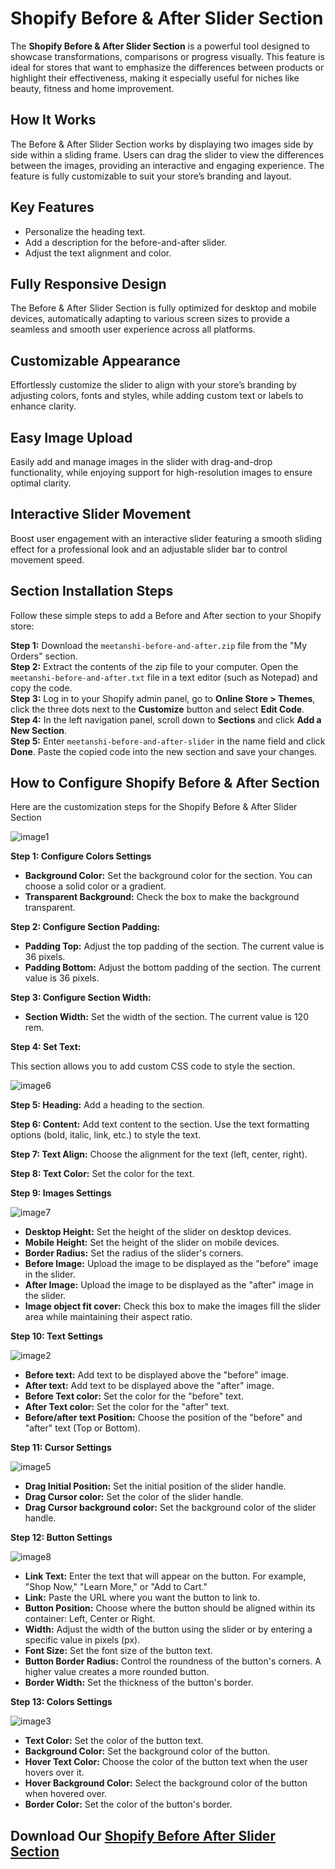 # **Shopify Before & After Slider Section**

The **Shopify Before & After Slider Section** is a powerful tool designed to showcase transformations, comparisons or progress visually. This feature is ideal for stores that want to emphasize the differences between products or highlight their effectiveness, making it especially useful for niches like beauty, fitness and home improvement.

## **How It Works**

The Before & After Slider Section works by displaying two images side by side within a sliding frame. Users can drag the slider to view the differences between the images, providing an interactive and engaging experience. The feature is fully customizable to suit your store’s branding and layout.

## **Key Features**

* Personalize the heading text.  
* Add a description for the before-and-after slider.  
* Adjust the text alignment and color.

## **Fully Responsive Design**

The Before & After Slider Section is fully optimized for desktop and mobile devices, automatically adapting to various screen sizes to provide a seamless and smooth user experience across all platforms.

## **Customizable Appearance**

Effortlessly customize the slider to align with your store’s branding by adjusting colors, fonts and styles, while adding custom text or labels to enhance clarity.

## **Easy Image Upload**

Easily add and manage images in the slider with drag-and-drop functionality, while enjoying support for high-resolution images to ensure optimal clarity.

## **Interactive Slider Movement**

Boost user engagement with an interactive slider featuring a smooth sliding effect for a professional look and an adjustable slider bar to control movement speed.

## **Section Installation Steps**

Follow these simple steps to add a Before and After section to your Shopify store:

**Step 1:** Download the `meetanshi-before-and-after.zip` file from the "My Orders" section.  
**Step 2:** Extract the contents of the zip file to your computer. Open the `meetanshi-before-and-after.txt` file in a text editor (such as Notepad) and copy the code.  
**Step 3:** Log in to your Shopify admin panel, go to **Online Store \> Themes**, click the three dots next to the **Customize** button and select **Edit Code**.  
**Step 4:** In the left navigation panel, scroll down to **Sections** and click **Add a New Section**.  
**Step 5:** Enter `meetanshi-before-and-after-slider` in the name field and click **Done**. Paste the copied code into the new section and save your changes.

## **How to Configure Shopify Before & After Section**

Here are the customization steps for the Shopify Before & After Slider Section

![image1](https://github.com/user-attachments/assets/edc1980a-631d-4f61-9e85-771600160194)

**Step 1: Configure Colors Settings**

* **Background Color:** Set the background color for the section. You can choose a solid color or a gradient.  
* **Transparent Background:** Check the box to make the background transparent.

**Step 2: Configure Section Padding:**

* **Padding Top:** Adjust the top padding of the section. The current value is 36 pixels.  
* **Padding Bottom:** Adjust the bottom padding of the section. The current value is 36 pixels.

**Step 3: Configure Section Width:**

* **Section Width:** Set the width of the section. The current value is 120 rem.

**Step 4: Set Text:** 

This section allows you to add custom CSS code to style the section.

![image6](https://github.com/user-attachments/assets/38cd213a-7b26-4121-8a97-a608b7b42ae8)

**Step 5: Heading:** Add a heading to the section.

**Step 6: Content:** Add text content to the section. Use the text formatting options (bold, italic, link, etc.) to style the text.

**Step 7: Text Align:** Choose the alignment for the text (left, center, right).

**Step 8: Text Color:** Set the color for the text.

**Step 9: Images Settings**

![image7](https://github.com/user-attachments/assets/5f4c29fd-99a7-403e-b06e-466fe724181d)

* **Desktop Height:** Set the height of the slider on desktop devices.  
* **Mobile Height:** Set the height of the slider on mobile devices.  
* **Border Radius:** Set the radius of the slider's corners.  
* **Before Image:** Upload the image to be displayed as the "before" image in the slider.  
* **After Image:** Upload the image to be displayed as the "after" image in the slider.  
* **Image object fit cover:** Check this box to make the images fill the slider area while maintaining their aspect ratio.

**Step 10: Text Settings**

![image2](https://github.com/user-attachments/assets/174b9dc2-5b8d-4d9e-b2dd-964a3d398a28)

* **Before text:** Add text to be displayed above the "before" image.  
* **After text:** Add text to be displayed above the "after" image.  
* **Before Text color:** Set the color for the "before" text.  
* **After Text color:** Set the color for the "after" text.  
* **Before/after text Position:** Choose the position of the "before" and "after" text (Top or Bottom).

**Step 11: Cursor Settings**

![image5](https://github.com/user-attachments/assets/b84fa717-4bea-43f7-846c-646488420e20)

* **Drag Initial Position:** Set the initial position of the slider handle.  
* **Drag Cursor color:** Set the color of the slider handle.  
* **Drag Cursor background color:** Set the background color of the slider handle.

**Step 12: Button Settings**

![image8](https://github.com/user-attachments/assets/9ea061d3-e6f0-4a09-ba98-7fd48d063fbb)

* **Link Text:** Enter the text that will appear on the button. For example, "Shop Now," "Learn More," or "Add to Cart."  
* **Link:** Paste the URL where you want the button to link to.  
* **Button Position:** Choose where the button should be aligned within its container: Left, Center or Right.  
* **Width:** Adjust the width of the button using the slider or by entering a specific value in pixels (px).  
* **Font Size:** Set the font size of the button text.  
* **Button Border Radius:** Control the roundness of the button's corners. A higher value creates a more rounded button.  
* **Border Width:** Set the thickness of the button's border.

**Step 13: Colors Settings**

![image3](https://github.com/user-attachments/assets/a84faec2-1054-4e69-a55f-5e20b47714f8)

* **Text Color:** Set the color of the button text.  
* **Background Color:** Set the background color of the button.  
* **Hover Text Color:** Choose the color of the button text when the user hovers over it.  
* **Hover Background Color:** Select the background color of the button when hovered over.  
* **Border Color:** Set the color of the button's border.

## Download Our [Shopify Before After Slider Section](https://meetanshi.com/shopify-before-after-slider-section.html)

